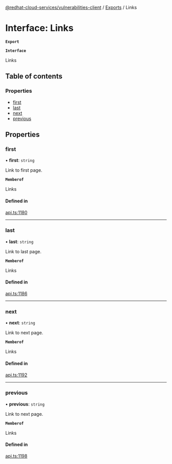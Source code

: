 [@redhat-cloud-services/vulnerabilities-client](../README.md) / [Exports](../modules.md) / Links

# Interface: Links

**`Export`**

**`Interface`**

Links

## Table of contents

### Properties

- [first](Links.md#first)
- [last](Links.md#last)
- [next](Links.md#next)
- [previous](Links.md#previous)

## Properties

### first

• **first**: `string`

Link to first page.

**`Memberof`**

Links

#### Defined in

[api.ts:1180](https://github.com/mkholjuraev/javascript-clients/blob/master/packages/vulnerabilities/git-api/api.ts#L1180)

___

### last

• **last**: `string`

Link to last page.

**`Memberof`**

Links

#### Defined in

[api.ts:1186](https://github.com/mkholjuraev/javascript-clients/blob/master/packages/vulnerabilities/git-api/api.ts#L1186)

___

### next

• **next**: `string`

Link to next page.

**`Memberof`**

Links

#### Defined in

[api.ts:1192](https://github.com/mkholjuraev/javascript-clients/blob/master/packages/vulnerabilities/git-api/api.ts#L1192)

___

### previous

• **previous**: `string`

Link to next page.

**`Memberof`**

Links

#### Defined in

[api.ts:1198](https://github.com/mkholjuraev/javascript-clients/blob/master/packages/vulnerabilities/git-api/api.ts#L1198)
